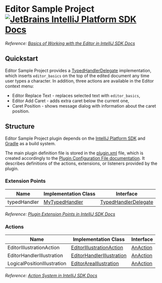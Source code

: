 # Editor Sample Project [![JetBrains IntelliJ Platform SDK Docs](https://jb.gg/badges/docs.svg)][docs]
*Reference: [Basics of Working with the Editor in IntelliJ SDK Docs][docs:editor_basics]*

## Quickstart

Editor Sample Project provides a [TypedHandlerDelegate][sdk:TypedHandlerDelegate] implementation, which inserts
`editor_basics` on the top of the edited document any time user types a character. In addition, three actions
are available in the Editor context menu:

- Editor Replace Text - replaces selected text with `editor_basics`,
- Editor Add Caret - adds extra caret below the current one,
- Caret Position - shows message dialog with information about the caret position.

## Structure

Editor Sample Project
plugin depends on the [IntelliJ Platform SDK][docs] and [Gradle][docs:gradle] as a build system.

The main plugin definition file is stored in the [plugin.xml][file:plugin.xml] file, which is created accordingly
to the [Plugin Configuration File documentation][docs:plugin.xml]. It describes definitions of the actions, extensions,
or listeners provided by the plugin.

### Extension Points

| Name         | Implementation Class                  | Interface                                        |
| ------------ | ------------------------------------- | ------------------------------------------------ |
| typedHandler | [MyTypedHandler][file:MyTypedHandler] | [TypedHandlerDelegate][sdk:TypedHandlerDelegate] |

*Reference: [Plugin Extension Points in IntelliJ SDK Docs][docs:ep]*

### Actions

| Name                        | Implementation Class                                        | Interface                |
| --------------------------- | ----------------------------------------------------------- | ------------------------ |
| EditorIllustrationAction    | [EditorIllustrationAction][file:EditorIllustrationAction]   | [AnAction][sdk:AnAction] |
| EditorHandlerIllustration   | [EditorHandlerIllustration][file:EditorHandlerIllustration] | [AnAction][sdk:AnAction] |
| LogicalPositionIllustration | [EditorAreaIllustration][file:EditorAreaIllustration]       | [AnAction][sdk:AnAction] |

*Reference: [Action System in IntelliJ SDK Docs][docs:actions]*


[docs]: https://www.jetbrains.org/intellij/sdk/docs
[docs:actions]: https://www.jetbrains.org/intellij/sdk/docs/basics/action_system.html
[docs:editor_basics]: https://www.jetbrains.org/intellij/sdk/docs/tutorials/editor_basics.html
[docs:ep]: https://www.jetbrains.org/intellij/sdk/docs/basics/plugin_structure/plugin_extensions.html
[docs:gradle]: https://www.jetbrains.org/intellij/sdk/docs/tutorials/build_system.html
[docs:plugin.xml]: https://www.jetbrains.org/intellij/sdk/docs/basics/plugin_structure/plugin_configuration_file.html

[file:plugin.xml]: ./src/main/resources/META-INF/plugin.xml
[file:MyTypedHandler]: ./src/main/java/org/intellij/sdk/editor/MyTypedHandler.java
[file:EditorIllustrationAction]: ./src/main/java/org/intellij/sdk/editor/EditorIllustrationAction.java
[file:EditorHandlerIllustration]: ./src/main/java/org/intellij/sdk/editor/EditorHandlerIllustration.java
[file:EditorAreaIllustration]: ./src/main/java/org/intellij/sdk/editor/EditorAreaIllustration.java

[sdk:TypedHandlerDelegate]: upsource:///platform/lang-api/src/com/intellij/codeInsight/editorActions/TypedHandlerDelegate.java
[sdk:AnAction]: upsource:///platform/editor-ui-api/src/com/intellij/openapi/actionSystem/AnAction.java
